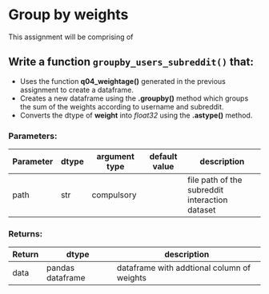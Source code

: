 # Group by weights

This assignment will be comprising of 

## Write a function `groupby_users_subreddit()` that:
* Uses the function **q04_weightage()** generated in the previous assignment to create a dataframe.
* Creates a new dataframe using the **.groupby()** method which groups the sum of the weights according to username and           subreddit.
* Converts the dtype of **weight** into *float32* using the **.astype()** method. 

### Parameters:

| Parameter | dtype | argument type | default value | description |
| --- | --- | --- | --- | --- | 
| path | str | compulsory |  | file path of the subreddit interaction dataset |


### Returns:

| Return | dtype | description |
| --- | --- | --- |
| data | pandas dataframe | dataframe with addtional column of weights |
